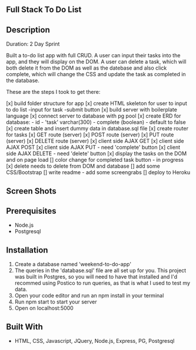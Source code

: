 ## Full Stack To Do List

## Description
Duration: 2 Day Sprint

Built a to-do list app with full CRUD. A user can input their tasks into the app, and they will display on the DOM. A user can delete a task, which will both delete it from the DOM as well as the datebase and also click complete, which will change the CSS and update the task as completed in the database.

These are the steps I took to get there:

[x] build folder structure for app
[x] create HTML skeleton for user to input to do list
    -input for task
    -submit button 
[x] build server with boilerplate language
[x] connect server to database with pg pool
[x] create ERD for database:
    - id
    - 'task' varchar(300)
    - complete (boolean) - default to false
[x] create table and insert dummy data in database.sql file
[x] create router for tasks
    [x] GET route (server)
    [x] POST route (server)
    [x] PUT route (server)
    [x] DELETE route (server)
[x] client side AJAX GET
[x] client side AJAX POST
[x] client side AJAX PUT
    - need 'complete' button 
[x] client side AJAX DELETE
    - need 'delete' button
[x] display the tasks on the DOM and on page load
[] color change for completed task button - in progress
[x] delete needs to delete from DOM and database
[] add some CSS/Bootstrap
[] write readme - add some screengrabs
[] deploy to Heroku



## Screen Shots


## Prerequisites

* Node.js
* Postgresql

## Installation

1. Create a database named 'weekend-to-do-app'
2. The queries in the 'database.sql' file are all set up for you. This project was built in Postgres, so you will need to have that installed and I'd recommed using Postico to run queries, as that is what I used to test my data.
3. Open your code editor and run an npm install in your terminal
4. Run npm start to start your server
5. Open on localhost:5000

## Built With
* HTML, CSS, Javascript, JQuery, Node.js, Express, PG, Postgresql


